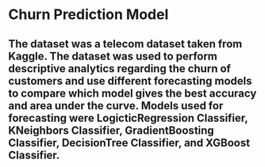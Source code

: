 # Churn Prediction Model
## The dataset was a telecom dataset taken from Kaggle. The dataset was used to perform descriptive analytics regarding the churn of customers and use different forecasting models to compare which model gives the best accuracy and area under the curve. Models used for forecasting were LogicticRegression Classifier, KNeighbors Classifier, GradientBoosting Classifier, DecisionTree Classifier, and XGBoost Classifier.
